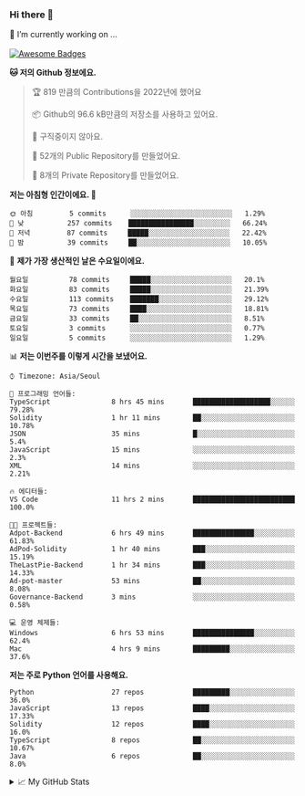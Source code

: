 ### Hi there 👋 
🔭 I’m currently working on ... </br></br>
[![Awesome Badges](https://img.shields.io/badge/Introduce-EN-green.svg)](https://github.com/tlatkdgus1/tlatkdgus1/blob/main/README.md.en)

<!--START_SECTION:waka-->
**🐱 저의 Github 정보에요.** 

> 🏆 819 만큼의 Contributions을 2022년에 했어요
 > 
> 📦 Github의 96.6 kB만큼의 저장소를 사용하고 있어요. 
 > 
> 🚫 구직중이지 않아요.
 > 
> 📜 52개의 Public Repository를 만들었어요. 
 > 
> 🔑 8개의 Private Repository를 만들었어요.  

**저는 아침형 인간이에요. 🐤** 

```text
🌞 아침         5 commits      ░░░░░░░░░░░░░░░░░░░░░░░░░   1.29% 
🌆 낮　         257 commits    ████████████████░░░░░░░░░   66.24% 
🌃 저녁         87 commits     █████░░░░░░░░░░░░░░░░░░░░   22.42% 
🌙 밤　         39 commits     ██░░░░░░░░░░░░░░░░░░░░░░░   10.05%

```
📅 **제가 가장 생산적인 날은 수요일이에요.** 

```text
월요일          78 commits     █████░░░░░░░░░░░░░░░░░░░░   20.1% 
화요일          83 commits     █████░░░░░░░░░░░░░░░░░░░░   21.39% 
수요일          113 commits    ███████░░░░░░░░░░░░░░░░░░   29.12% 
목요일          73 commits     ████░░░░░░░░░░░░░░░░░░░░░   18.81% 
금요일          33 commits     ██░░░░░░░░░░░░░░░░░░░░░░░   8.51% 
토요일          3 commits      ░░░░░░░░░░░░░░░░░░░░░░░░░   0.77% 
일요일          5 commits      ░░░░░░░░░░░░░░░░░░░░░░░░░   1.29%

```


📊 **저는 이번주를 이렇게 시간을 보냈어요.** 

```text
⌚︎ Timezone: Asia/Seoul

💬 프로그래밍 언어들: 
TypeScript               8 hrs 45 mins       ███████████████████░░░░░░   79.28% 
Solidity                 1 hr 11 mins        ██░░░░░░░░░░░░░░░░░░░░░░░   10.78% 
JSON                     35 mins             █░░░░░░░░░░░░░░░░░░░░░░░░   5.4% 
JavaScript               15 mins             ░░░░░░░░░░░░░░░░░░░░░░░░░   2.3% 
XML                      14 mins             ░░░░░░░░░░░░░░░░░░░░░░░░░   2.21%

🔥 에디터들: 
VS Code                  11 hrs 2 mins       █████████████████████████   100.0%

🐱‍💻 프로젝트들: 
Adpot-Backend            6 hrs 49 mins       ███████████████░░░░░░░░░░   61.83% 
AdPod-Solidity           1 hr 40 mins        ███░░░░░░░░░░░░░░░░░░░░░░   15.19% 
TheLastPie-Backend       1 hr 34 mins        ███░░░░░░░░░░░░░░░░░░░░░░   14.33% 
Ad-pot-master            53 mins             ██░░░░░░░░░░░░░░░░░░░░░░░   8.08% 
Governance-Backend       3 mins              ░░░░░░░░░░░░░░░░░░░░░░░░░   0.58%

💻 운영 체제들: 
Windows                  6 hrs 53 mins       ███████████████░░░░░░░░░░   62.4% 
Mac                      4 hrs 9 mins        █████████░░░░░░░░░░░░░░░░   37.6%

```

**저는 주로 Python 언어를 사용해요.** 

```text
Python                   27 repos            █████████░░░░░░░░░░░░░░░░   36.0% 
JavaScript               13 repos            ████░░░░░░░░░░░░░░░░░░░░░   17.33% 
Solidity                 12 repos            ████░░░░░░░░░░░░░░░░░░░░░   16.0% 
TypeScript               8 repos             ██░░░░░░░░░░░░░░░░░░░░░░░   10.67% 
Java                     6 repos             ██░░░░░░░░░░░░░░░░░░░░░░░   8.0%

```



<!--END_SECTION:waka-->

<details>
<summary>📈 My GitHub Stats</summary>
<p align="center"> <img src="https://github-readme-stats.vercel.app/api?username=tlatkdgus1&show_icons=true" alt="tlatkdgus1" />
</details>
